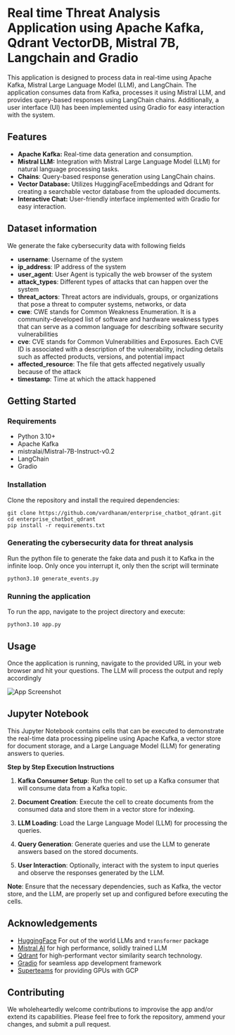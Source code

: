 
# Real time Threat Analysis Application using Apache Kafka, Qdrant VectorDB, Mistral 7B, Langchain and Gradio
This application is designed to process data in real-time using Apache Kafka, Mistral Large Language Model (LLM), and LangChain. The application consumes data from Kafka, processes it using Mistral LLM, and provides query-based responses using LangChain chains. Additionally, a user interface (UI) has been implemented using Gradio for easy interaction with the system.



## Features

- **Apache Kafka:** Real-time data generation and consumption.
- **Mistral LLM:** Integration with Mistral Large Language Model (LLM) for natural language processing tasks.
- **Chains**: Query-based response generation using LangChain chains.
- **Vector Database:** Utilizes HuggingFaceEmbeddings and Qdrant for creating a searchable vector database from the uploaded documents.
- **Interactive Chat:** User-friendly interface implemented with Gradio for easy interaction.


## Dataset information

We generate the fake cybersecurity data with following fields
- **username**: Username of the system
- **ip_address**: IP address of the system
- **user_agent**: User Agent is typically the web browser of the system
- **attack_types**: Different types of attacks that can happen over the system
- **threat_actors**: Threat actors are individuals, groups, or organizations that pose a threat to computer systems, networks, or data
- **cwe**: CWE stands for Common Weakness Enumeration. It is a community-developed list of software and hardware weakness types that can serve as a common language for describing software security vulnerabilities
- **cve**: CVE stands for Common Vulnerabilities and Exposures. Each CVE ID is associated with a description of the vulnerability, including details such as affected products, versions, and potential impact
- **affected_resource**: The file that gets affected negatively usually because of the attack
- **timestamp**: Time at which the attack happened
## Getting Started

### Requirements
- Python 3.10+
- Apache Kafka
- mistralai/Mistral-7B-Instruct-v0.2
- LangChain
- Gradio

### Installation
Clone the repository and install the required dependencies:

```
git clone https://github.com/vardhanam/enterprise_chatbot_qdrant.git
cd enterprise_chatbot_qdrant
pip install -r requirements.txt
```
### Generating the cybersecurity data for threat analysis
Run the python file to generate the fake data and push it to Kafka in the infinite loop. Only once you interrupt it, only then the script will terminate
```
python3.10 generate_events.py
```
### Running the application
To run the app, navigate to the project directory and execute:
```
python3.10 app.py
```



## Usage
Once the application is running, navigate to the provided URL in your web browser and hit your questions. The LLM will process the output and reply accordingly

![App Screenshot](https://via.placeholder.com/468x300?text=App+Screenshot+Here)


## Jupyter Notebook


This Jupyter Notebook contains cells that can be executed to demonstrate the real-time data processing pipeline using Apache Kafka, a vector store for document storage, and a Large Language Model (LLM) for generating answers to queries.

****Step by Step Execution Instructions****

1. **Kafka Consumer Setup**: Run the cell to set up a Kafka consumer that will consume data from a Kafka topic.

2. **Document Creation**: Execute the cell to create documents from the consumed data and store them in a vector store for indexing.

3. **LLM Loading**: Load the Large Language Model (LLM) for processing the queries.

4. **Query Generation**: Generate queries and use the LLM to generate answers based on the stored documents.

5. **User Interaction**: Optionally, interact with the system to input queries and observe the responses generated by the LLM.

**Note**: Ensure that the necessary dependencies, such as Kafka, the vector store, and the LLM, are properly set up and configured before executing the cells.


## Acknowledgements

 - [HuggingFace](https://huggingface.co/) For out of the world LLMs and `transformer` package
 - [Mistral AI](https://mistral.ai/) for high performance, solidly trained LLM
 - [Qdrant](https://qdrant.tech/) for high-performant vector similarity search technology.
 - [Gradio](https://www.gradio.app/) for seamless app development framework
 - [Superteams](https://www.superteams.ai/) for providing GPUs with GCP



## Contributing
We wholeheartedly welcome contributions to improvise the app and/or extend its capabilities. Please feel free to fork the repository, ammend your changes, and submit a pull request.


